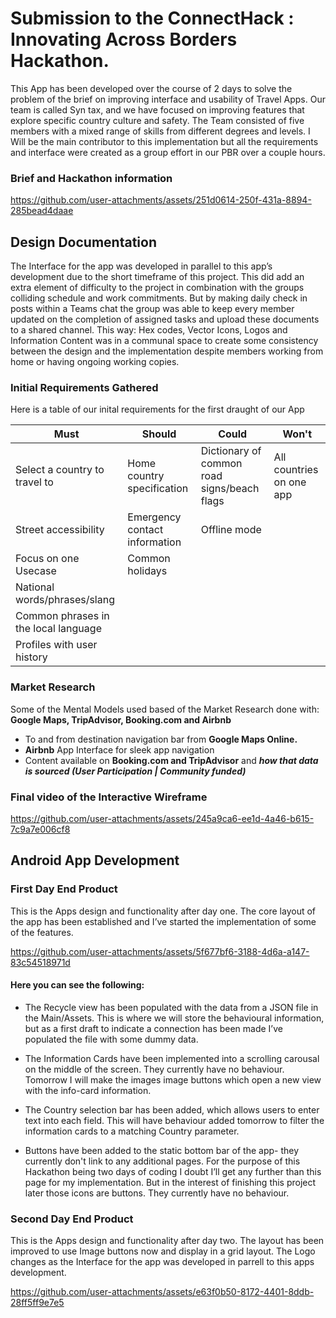 
# Submission to the ConnectHack : Innovating Across Borders Hackathon.

This App has been developed over the course of 2 days to
solve the problem of the brief on improving interface and usability of Travel Apps.
Our team is called Syn tax, and we have focused on improving features that explore specific
country culture and safety. The Team consisted of five members with a mixed range of skills from
different degrees and levels. I Will be the main contributor to this implementation but
all the requirements and interface were created as a group effort in our PBR over a couple hours.

### Brief and Hackathon information 

https://github.com/user-attachments/assets/251d0614-250f-431a-8894-285bead4daae

## Design Documentation
The Interface for the app was developed in parallel to this app’s development due to the short timeframe of this project. This did add an extra element of difficulty to the project in combination with the groups colliding schedule and work commitments. But by making daily check in posts within a Teams chat the group was able to keep every member updated on the completion of assigned tasks and upload these documents to a shared channel. This way: Hex codes, Vector Icons, Logos and Information Content was in a communal space to create some consistency between the design and the implementation despite members working from home or having ongoing working copies.

### Initial Requirements Gathered
Here is a table of our inital requirements for the first draught of our App

| Must                                    | Should                          | Could                                      | Won't                      |
|-----------------------------------------|---------------------------------|--------------------------------------------|----------------------------|
| Select a country to travel to           | Home country specification      | Dictionary of common road signs/beach flags | All countries on one app   |
| Street accessibility                    | Emergency contact information   | Offline mode                               |                            |
| Focus on one Usecase                    | Common holidays                 |                                            |                            |
| National words/phrases/slang            |                                 |                                            |                            |
| Common phrases in the local language    |                                 |                                            |                            |
| Profiles with user history              |                                 |                                            |                            |


### Market Research
Some of the Mental Models used based of the Market Research done with: **Google Maps, TripAdvisor, Booking.com and Airbnb**
- To and from destination navigation bar from **Google Maps Online.**
- **Airbnb** App Interface for sleek app navigation
- Content available on **Booking.com and TripAdvisor** and _**how that data is sourced (User Participation | Community funded)**_


### Final video of the Interactive Wireframe

https://github.com/user-attachments/assets/245a9ca6-ee1d-4a46-b615-7c9a7e006cf8


## Android App Development
### First Day End Product 
This is the Apps design and functionality after day one. The core layout of the app has been established
and I’ve started the implementation of some of the features.

https://github.com/user-attachments/assets/5f677bf6-3188-4d6a-a147-83c54518971d

#### Here you can see the following:
- The Recycle view has been populated with the data from a JSON file in the Main/Assets. This is where
we will store the behavioural information, but as a first draft to indicate a connection has been made 
I’ve populated the file with some dummy data.

- The Information Cards have been implemented into a scrolling carousal on the middle of the screen. They currently have
no behaviour. Tomorrow I will make the images image buttons which open a new view with the info-card information.

- The Country selection bar has been added, which allows users to enter text into each field. This will 
have behaviour added tomorrow to filter the information cards to a matching Country parameter.

- Buttons have been added to the static bottom bar of the app- they currently don't link to any additional
pages. For the purpose of this Hackathon being two days of coding I doubt I’ll get any further than this 
page for my implementation. But in the interest of finishing this project later those icons 
are buttons. They currently have no behaviour.

### Second Day End Product 
This is the Apps design and functionality after day two. The layout has been improved to use Image buttons now and display in a grid layout. 
The Logo changes as the Interface for the app was developed in parrell to this apps development.


https://github.com/user-attachments/assets/e63f0b50-8172-4401-8ddb-28ff5ff9e7e5



